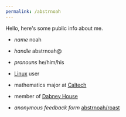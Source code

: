 ```yaml
---
permalink: /abstrnoah
---
```


Hello, here's some public info about me.

* _name_ noah
* _handle_ abstrnoah@
* _pronouns_ he/him/his

* [Linux][5] user
* mathematics major at [Caltech][caltech]
* member of [Dabney House][dabney]

* _anonymous feedback form_ [abstrnoah/roast][2]

[1]: https://github.com/abstrnoah
[2]: /abstrnoah/roast
[caltech]: https://caltech.edu/
[dabney]: https://dabney.caltech.edu
[5]: https://www.kernel.org/
